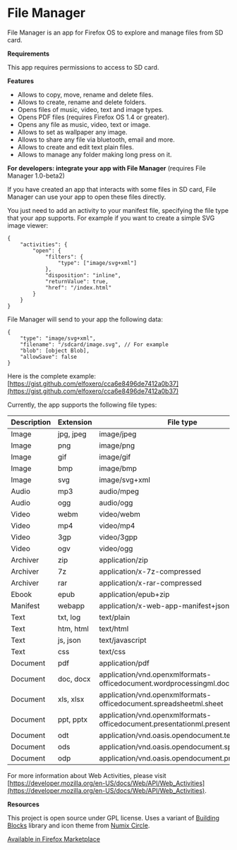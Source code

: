 # File Manager

File Manager is an app for Firefox OS to explore and manage files from SD card.

**Requirements**

This app requires permissions to access to SD card.

**Features**

- Allows to copy, move, rename and delete files.
- Allows to create, rename and delete folders.
- Opens files of music, video, text and image types.
- Opens PDF files (requires Firefox OS 1.4 or greater).
- Opens any file as music, video, text or image.
- Allows to set as wallpaper any image.
- Allows to share any file via bluetooth, email and more.
- Allows to create and edit text plain files.
- Allows to manage any folder making long press on it.

**For developers: integrate your app with File Manager** (requires File Manager 1.0-beta2)

If you have created an app that interacts with some files in SD card, File Manager can use your app to open these files directly.

You just need to add an activity to your manifest file, specifying the file type that your app supports. For example if you want to create a simple SVG image viewer:


```
{
	"activities": {
		"open": {
			"filters": {
				"type": ["image/svg+xml"]
			},
			"disposition": "inline",
			"returnValue": true,
			"href": "/index.html"
		}
	}
}
```

File Manager will send to your app the following data:

```
{
	"type": "image/svg+xml",
	"filename": "/sdcard/image.svg", // For example
	"blob": [object Blob],
	"allowSave": false
}
```


Here is the complete example: [https://gist.github.com/elfoxero/cca6e8496de7412a0b37](https://gist.github.com/elfoxero/cca6e8496de7412a0b37)

Currently, the app supports the following file types:

Description | Extension  | File type
----------- | ---------- | ------------------
Image       | jpg, jpeg  | image/jpeg
Image       | png        | image/png
Image       | gif        | image/gif
Image       | bmp        | image/bmp
Image       | svg        | image/svg+xml
Audio       | mp3        | audio/mpeg
Audio       | ogg        | audio/ogg
Video       | webm       | video/webm
Video       | mp4        | video/mp4
Video       | 3gp        | video/3gpp
Video       | ogv        | video/ogg
Archiver    | zip        | application/zip
Archiver    | 7z         | application/x-7z-compressed
Archiver    | rar        | application/x-rar-compressed
Ebook       | epub       | application/epub+zip
Manifest    | webapp     | application/x-web-app-manifest+json
Text        | txt, log   | text/plain
Text        | htm, html  | text/html
Text        | js, json   | text/javascript
Text        | css        | text/css
Document    | pdf        | application/pdf
Document    | doc, docx  | application/vnd.openxmlformats-officedocument.wordprocessingml.document
Document    | xls, xlsx  | application/vnd.openxmlformats-officedocument.spreadsheetml.sheet
Document    | ppt, pptx  | application/vnd.openxmlformats-officedocument.presentationml.presentation
Document    | odt        | application/vnd.oasis.opendocument.text
Document    | ods        | application/vnd.oasis.opendocument.spreadsheet
Document    | odp        | application/vnd.oasis.opendocument.presentation

For more information about Web Activities, please visit [https://developer.mozilla.org/en-US/docs/Web/API/Web_Activities](https://developer.mozilla.org/en-US/docs/Web/API/Web_Activities).

**Resources**

This project is open source under GPL license.
Uses a variant of [Building Blocks](http://buildingfirefoxos.com/) library and icon theme from [Numix Circle](https://github.com/numixproject/numix-icon-theme-circle).

[Available in Firefox Marketplace](https://marketplace.firefox.com/app/file-manager)